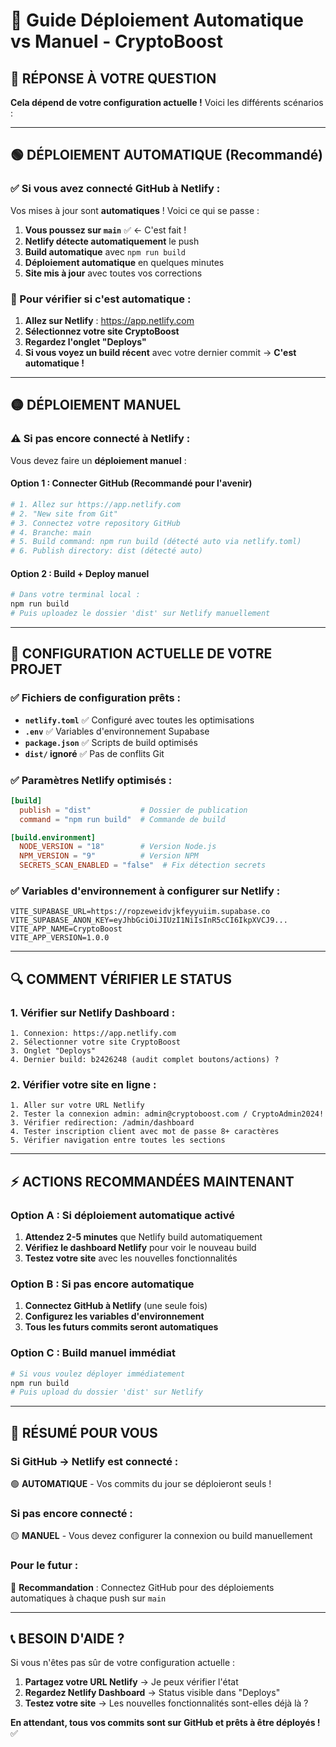 # 🔄 Guide Déploiement Automatique vs Manuel - CryptoBoost

## 🤔 **RÉPONSE À VOTRE QUESTION**

**Cela dépend de votre configuration actuelle !** Voici les différents scénarios :

---

## 🟢 **DÉPLOIEMENT AUTOMATIQUE (Recommandé)**

### **✅ Si vous avez connecté GitHub à Netlify :**

Vos mises à jour sont **automatiques** ! Voici ce qui se passe :

1. **Vous poussez sur `main`** ✅ ← C'est fait !
2. **Netlify détecte automatiquement** le push
3. **Build automatique** avec `npm run build`
4. **Déploiement automatique** en quelques minutes
5. **Site mis à jour** avec toutes vos corrections

### **🎯 Pour vérifier si c'est automatique :**
1. **Allez sur Netlify** : https://app.netlify.com
2. **Sélectionnez votre site CryptoBoost**
3. **Regardez l'onglet "Deploys"**
4. **Si vous voyez un build récent** avec votre dernier commit → **C'est automatique !**

---

## 🟡 **DÉPLOIEMENT MANUEL**

### **⚠️ Si pas encore connecté à Netlify :**

Vous devez faire un **déploiement manuel** :

#### **Option 1 : Connecter GitHub (Recommandé pour l'avenir)**
```bash
# 1. Allez sur https://app.netlify.com
# 2. "New site from Git"
# 3. Connectez votre repository GitHub
# 4. Branche: main
# 5. Build command: npm run build (détecté auto via netlify.toml)
# 6. Publish directory: dist (détecté auto)
```

#### **Option 2 : Build + Deploy manuel**
```bash
# Dans votre terminal local :
npm run build
# Puis uploadez le dossier 'dist' sur Netlify manuellement
```

---

## 🚀 **CONFIGURATION ACTUELLE DE VOTRE PROJET**

### **✅ Fichiers de configuration prêts :**
- **`netlify.toml`** ✅ Configuré avec toutes les optimisations
- **`.env`** ✅ Variables d'environnement Supabase
- **`package.json`** ✅ Scripts de build optimisés
- **`dist/` ignoré** ✅ Pas de conflits Git

### **✅ Paramètres Netlify optimisés :**
```toml
[build]
  publish = "dist"           # Dossier de publication
  command = "npm run build"  # Commande de build

[build.environment]
  NODE_VERSION = "18"        # Version Node.js
  NPM_VERSION = "9"          # Version NPM
  SECRETS_SCAN_ENABLED = "false"  # Fix détection secrets
```

### **✅ Variables d'environnement à configurer sur Netlify :**
```
VITE_SUPABASE_URL=https://ropzeweidvjkfeyyuiim.supabase.co
VITE_SUPABASE_ANON_KEY=eyJhbGciOiJIUzI1NiIsInR5cCI6IkpXVCJ9...
VITE_APP_NAME=CryptoBoost
VITE_APP_VERSION=1.0.0
```

---

## 🔍 **COMMENT VÉRIFIER LE STATUS**

### **1. Vérifier sur Netlify Dashboard :**
```
1. Connexion: https://app.netlify.com
2. Sélectionner votre site CryptoBoost
3. Onglet "Deploys"
4. Dernier build: b2426248 (audit complet boutons/actions) ?
```

### **2. Vérifier votre site en ligne :**
```
1. Aller sur votre URL Netlify
2. Tester la connexion admin: admin@cryptoboost.com / CryptoAdmin2024!
3. Vérifier redirection: /admin/dashboard
4. Tester inscription client avec mot de passe 8+ caractères
5. Vérifier navigation entre toutes les sections
```

---

## ⚡ **ACTIONS RECOMMANDÉES MAINTENANT**

### **Option A : Si déploiement automatique activé**
1. **Attendez 2-5 minutes** que Netlify build automatiquement
2. **Vérifiez le dashboard Netlify** pour voir le nouveau build
3. **Testez votre site** avec les nouvelles fonctionnalités

### **Option B : Si pas encore automatique**
1. **Connectez GitHub à Netlify** (une seule fois)
2. **Configurez les variables d'environnement**
3. **Tous les futurs commits seront automatiques**

### **Option C : Build manuel immédiat**
```bash
# Si vous voulez déployer immédiatement
npm run build
# Puis upload du dossier 'dist' sur Netlify
```

---

## 🎯 **RÉSUMÉ POUR VOUS**

### **Si GitHub → Netlify est connecté :**
🟢 **AUTOMATIQUE** - Vos commits du jour se déploieront seuls !

### **Si pas encore connecté :**
🟡 **MANUEL** - Vous devez configurer la connexion ou build manuellement

### **Pour le futur :**
🚀 **Recommandation** : Connectez GitHub pour des déploiements automatiques à chaque push sur `main`

---

## 📞 **BESOIN D'AIDE ?**

Si vous n'êtes pas sûr de votre configuration actuelle :
1. **Partagez votre URL Netlify** → Je peux vérifier l'état
2. **Regardez Netlify Dashboard** → Status visible dans "Deploys"
3. **Testez votre site** → Les nouvelles fonctionnalités sont-elles déjà là ?

**En attendant, tous vos commits sont sur GitHub et prêts à être déployés !** ✅